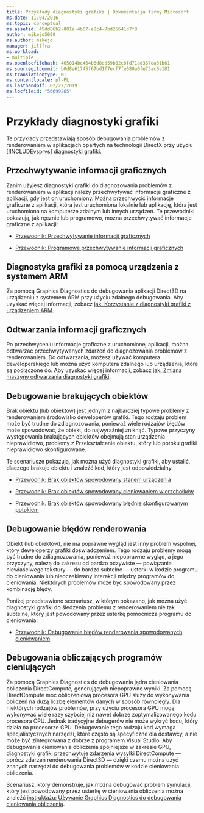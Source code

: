 ```yaml
---
title: Przykłady diagnostyki grafiki | Dokumentacja firmy Microsoft
ms.date: 11/04/2016
ms.topic: conceptual
ms.assetid: 45dd86b2-801e-4b07-a8c4-7bd25641d7f8
author: mikejo5000
ms.author: mikejo
manager: jillfra
ms.workload:
- multiple
ms.openlocfilehash: 465014bc464b6d8dd59b02c0fd71ad367ea01b61
ms.sourcegitcommit: b0d8e61745f67bd1f7ecf7fe080a0fe73ac6a181
ms.translationtype: MT
ms.contentlocale: pl-PL
ms.lasthandoff: 02/22/2019
ms.locfileid: "56699265"
---
```

# <a name="graphics-diagnostics-examples"></a>Przykłady diagnostyki grafiki
Te przykłady przedstawiają sposób debugowania problemów z renderowaniem w aplikacjach opartych na technologii DirectX przy użyciu [!INCLUDE[vsprvs](../../code-quality/includes/vsprvs_md.md)] diagnostyki grafiki.

## <a name="capturing-graphics-information"></a>Przechwytywanie informacji graficznych
 Zanim użyjesz diagnostyki grafiki do diagnozowania problemów z renderowaniem w aplikacji należy przechwytywać informacje graficzne z aplikacji, gdy jest on uruchomiony. Można przechwycić informacje graficzne z aplikacji, która jest uruchomiona lokalnie lub aplikację, która jest uruchomiona na komputerze zdalnym lub innych urządzeń. Te przewodniki pokazują, jak ręcznie lub programowo, można przechwytywać informacje graficzne z aplikacji:

-   [Przewodnik: Przechwytywanie informacji graficznych](walkthrough-capturing-graphics-information.md)

-   [Przewodnik: Programowe przechwytywanie informacji graficznych](walkthrough-capturing-graphics-information-programmatically.md)

## <a name="use-graphics-diagnostics-with-an-arm-based-device"></a>Diagnostyka grafiki za pomocą urządzenia z systemem ARM
 Za pomocą Graphics Diagnostics do debugowania aplikacji Direct3D na urządzeniu z systemem ARM przy użyciu zdalnego debugowania. Aby uzyskać więcej informacji, zobacz [jak: Korzystanie z diagnostyki grafiki z urządzeniem ARM](/visualstudio/debugger/graphics/graphics-diagnostics-examples).

## <a name="playing-back-graphics-information"></a>Odtwarzania informacji graficznych
 Po przechwyceniu informacje graficzne z uruchomionej aplikacji, można odtwarzać przechwytywanych zdarzeń do diagnozowania problemów z renderowaniem. Do odtwarzania, możesz używać komputera deweloperskiego lub można użyć komputera zdalnego lub urządzenia, które są podłączone do. Aby uzyskać więcej informacji, zobacz [jak: Zmiana maszyny odtwarzania diagnostyki grafiki](how-to-change-the-graphics-diagnostics-playback-machine.md).

## <a name="debugging-missing-objects"></a>Debugowanie brakujących obiektów
 Brak obiektu (lub obiektów) jest jednym z najbardziej typowe problemy z renderowaniem środowisko deweloperów grafiki. Tego rodzaju problem może być trudne do zdiagnozowania, ponieważ wiele rodzajów błędów może spowodować, że obiekt, do najwyraźniej zniknąć. Typowe przyczyny występowania brakujących obiektów obejmują stan urządzenia nieprawidłowo, problemy z Przekształcanie obiektu, który lub potoku grafiki nieprawidłowo skonfigurowane.

 Te scenariusze pokazują, jak można użyć diagnostyki grafiki, aby ustalić, dlaczego brakuje obiektu i znaleźć kod, który jest odpowiedzialny.

-   [Przewodnik: Brak obiektów spowodowany stanem urządzenia](walkthrough-missing-objects-due-to-device-state.md)

-   [Przewodnik: Brak obiektów spowodowany cieniowaniem wierzchołków](walkthrough-missing-objects-due-to-vertex-shading.md)

-   [Przewodnik: Brak obiektów spowodowany błędnie skonfigurowanym potokiem](walkthrough-missing-objects-due-to-misconfigured-pipeline.md)

## <a name="debugging-rendering-errors"></a>Debugowanie błędów renderowania
 Obiekt (lub obiektów), nie ma poprawne wygląd jest inny problem wspólnej, który deweloperzy grafiki doświadczeniem. Tego rodzaju problemy mogą być trudne do zdiagnozowania, ponieważ niepoprawne wygląd, a jego przyczyny, należą do zakresu od bardzo oczywiste — powiązania niewłaściwego tekstury — do bardzo subtelne — usterki w kodzie programu do cieniowania lub nieoczekiwany interakcji między programów do cieniowania. Niektórych problemów może być spowodowany przez kombinację błędy.

 Poniżej przedstawiono scenariusz, w którym pokazano, jak można użyć diagnostyki grafiki do śledzenia problemu z renderowaniem nie tak subtelne, który jest powodowany przez usterkę pomocnicza programu do cieniowania:

-   [Przewodnik: Debugowanie błędów renderowania spowodowanych cieniowaniem](walkthrough-debugging-rendering-errors-due-to-shading.md)

## <a name="debugging-compute-shaders"></a>Debugowania obliczających programów cieniujących
 Za pomocą Graphics Diagnostics do debugowania jądra cieniowania obliczenia DirectCompute, generujących niepoprawne wyniki. Za pomocą DirectCompute moc obliczeniową procesora GPU służy do wykonywania obliczeń na dużą liczbę elementów danych w sposób równoległy. Dla niektórych rodzajów problemów, przy użyciu procesora GPU mogą wykonywać wiele razy szybciej niż nawet dobrze zoptymalizowanego kodu procesora CPU. Jednak tradycyjne debugerów nie może wykryć kodu, który działa na procesorze GPU. Debugowanie tego rodzaju kod wymaga specjalistycznych narzędzi, które często są specyficzne dla dostawcy, a nie może być zintegrowana z dobrze z programem Visual Studio. Aby debugowania cieniowania obliczenia spójniejsze w zakresie GPU, diagnostyki grafiki przechwytuje zdarzenia wysyłki DirectCompute — oprócz zdarzeń renderowania Direct3D — dzięki czemu można użyć znanych narzędzi do debugowania problemów w kodzie cieniowania obliczenia.

 Scenariusz, który demonstruje, jak można debugować problem symulacji, który jest powodowany przez usterkę w cieniowania obliczenia można znaleźć [instruktażu: Używanie Graphics Diagnostics do debugowania cieniowania obliczenia](walkthrough-using-graphics-diagnostics-to-debug-a-compute-shader.md).